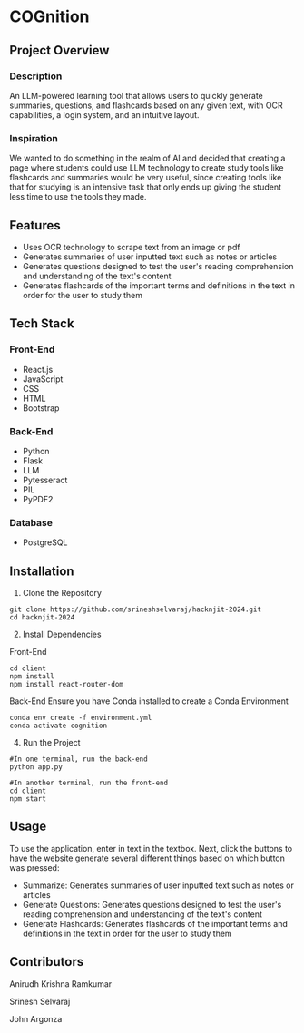 # COGnition

## Project Overview
### Description
An LLM-powered learning tool that allows users to quickly generate summaries, questions, and flashcards based on any given text, with OCR capabilities, a login system, and an intuitive layout.

### Inspiration
We wanted to do something in the realm of AI and decided that creating a page where students could use LLM technology to create study tools like flashcards and summaries would be very useful, since creating tools like that for studying is an intensive task that only ends up giving the student less time to use the tools they made.

## Features
- Uses OCR technology to scrape text from an image or pdf
- Generates summaries of user inputted text such as notes or articles
- Generates questions designed to test the user's reading comprehension and understanding of the text's content
- Generates flashcards of the important terms and definitions in the text in order for the user to study them 

## Tech Stack
### Front-End
- React.js
- JavaScript
- CSS
- HTML
- Bootstrap

### Back-End
- Python
- Flask
- LLM
- Pytesseract
- PIL
- PyPDF2

### Database
- PostgreSQL

## Installation

1. Clone the Repository
```
git clone https://github.com/srineshselvaraj/hacknjit-2024.git
cd hacknjit-2024
```
2. Install Dependencies

Front-End

```
cd client
npm install
npm install react-router-dom

```

Back-End
Ensure you have Conda installed to create a Conda Environment
```
conda env create -f environment.yml
conda activate cognition

```

4. Run the Project
```
#In one terminal, run the back-end
python app.py

#In another terminal, run the front-end
cd client
npm start
```

## Usage
To use the application, enter in text in the textbox. Next, click the buttons to have the website generate several different things based on which button was pressed: 
- Summarize: Generates summaries of user inputted text such as notes or articles
- Generate Questions: Generates questions designed to test the user's reading comprehension and understanding of the text's content
- Generate Flashcards: Generates flashcards of the important terms and definitions in the text in order for the user to study them

## Contributors

Anirudh Krishna Ramkumar

Srinesh Selvaraj 

John Argonza 


